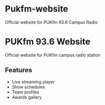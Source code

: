 # Pukfm-website
Official website for PUKfm 93.6 Campus Radio
# PUKfm 93.6 Website
Official website for PUKfm campus radio station

## Features
- Live streaming player
- Show schedules
- Team profiles
- Awards gallery
